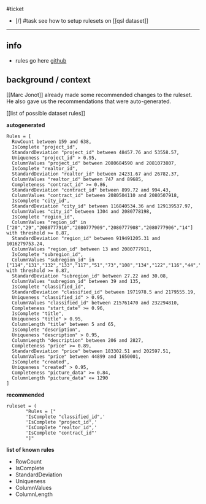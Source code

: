 #ticket 
- [/] #task see how to setup rulesets on [[qsl dataset]]
---
## info
- rules go here [github](https://github.com/axel-springer-kugawana/aviv_data-fraudulentactordetection-contracts/blob/master/src/aviv_data_fraudulentactordetection_contracts/quality/live/qsl_boost.py#L13-L20)

## background / context
[[Marc Jonot]] already made some recommended changes to the ruleset. He also gave us the recommendations that were auto-generated.

[[list of possible dataset rules]]

**autogenerated**
 ```
 Rules = [
   RowCount between 159 and 638,
   IsComplete "project_id",
   StandardDeviation "project_id" between 48457.76 and 53558.57,
   Uniqueness "project_id" > 0.95,
   ColumnValues "project_id" between 2080684590 and 2081073807,
   IsComplete "realtor_id",
   StandardDeviation "realtor_id" between 24231.67 and 26782.37,
   ColumnValues "realtor_id" between 747 and 89685,
   Completeness "contract_id" >= 0.86,
   StandardDeviation "contract_id" between 899.72 and 994.43,
   ColumnValues "contract_id" between 2080504110 and 2080507918,
   IsComplete "city_id",
   StandardDeviation "city_id" between 116840534.36 and 129139537.97,
   ColumnValues "city_id" between 1304 and 2080778198,
   IsComplete "region_id",
   ColumnValues "region_id" in ["20","29","2080777910","2080777909","2080777908","2080777906","14"] with threshold >= 0.87,
   StandardDeviation "region_id" between 919491205.31 and 1016279753.24,
   ColumnValues "region_id" between 13 and 2080777911,
   IsComplete "subregion_id",
   ColumnValues "subregion_id" in ["114","131","132","133","117","51","73","108","134","122","116","44","130","72","70","83","113","98","55","81","115","102","48","103","84","66"] with threshold >= 0.87,
   StandardDeviation "subregion_id" between 27.22 and 30.08,
   ColumnValues "subregion_id" between 39 and 135,
   IsComplete "classified_id",
   StandardDeviation "classified_id" between 1971978.5 and 2179555.19,
   Uniqueness "classified_id" > 0.95,
   ColumnValues "classified_id" between 215761470 and 232294810,
   Completeness "start_date" >= 0.96,
   IsComplete "title",
   Uniqueness "title" > 0.95,
   ColumnLength "title" between 5 and 65,
   IsComplete "description",
   Uniqueness "description" > 0.95,
   ColumnLength "description" between 206 and 2827,
   Completeness "price" >= 0.89,
   StandardDeviation "price" between 183302.51 and 202597.51,
   ColumnValues "price" between 44899 and 1650001,
   IsComplete "created",
   Uniqueness "created" > 0.95,
   Completeness "picture_data" >= 0.84,
   ColumnLength "picture_data" <= 1290
]
 ```

**recommended**
 ```
 ruleset = (
        "Rules = ["
        'IsComplete "classified_id",'
        'IsComplete "project_id",'
        'IsComplete "realtor_id",'
        'IsComplete "contract_id"'
        "]"
 ```

**list of known rules**
 - RowCount
 - IsComplete
 - StandardDeviation
 - Uniqueness
 - ColumnValues
 - ColumnLength
